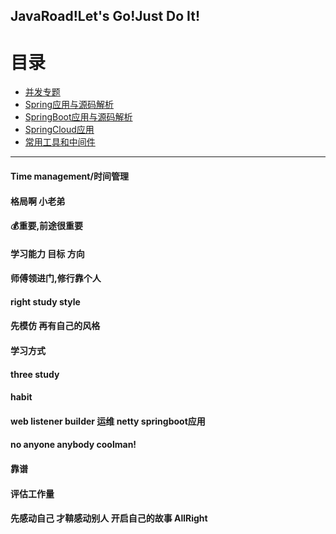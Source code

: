 ## JavaRoad!Let's Go!Just Do It!

目录
===
- [并发专题](#并发专题)
- [Spring应用与源码解析](#Spring应用与源码解析)
- [SpringBoot应用与源码解析](#SpringBoot应用与源码解析)
- [SpringCloud应用](#SpringCloud应用)
- [常用工具和中间件](#常用工具和中间件)
------









#### Time management/时间管理
#### 格局啊 小老弟
#### 💰重要,前途很重要
#### 学习能力 目标 方向
#### 师傅领进门,修行靠个人
#### right study style
#### 先模仿 再有自己的风格
#### 学习方式
#### three study
#### habit
#### web listener builder 运维 netty springboot应用
#### no anyone anybody coolman!
#### 靠谱
#### 评估工作量
#### 先感动自己 才鞥感动别人 开启自己的故事 AllRight

